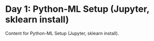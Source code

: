 # Day 1: Python-ML Setup (Jupyter, sklearn install)

Content for Python-ML Setup (Jupyter, sklearn install).
